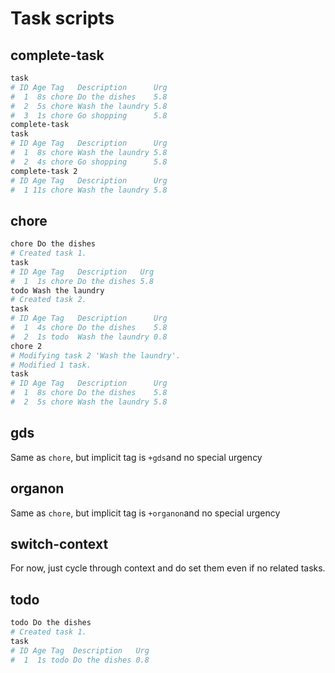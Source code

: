 # Task scripts

## complete-task

```bash
task
# ID Age Tag   Description      Urg 
#  1  8s chore Do the dishes    5.8
#  2  5s chore Wash the laundry 5.8
#  3  1s chore Go shopping      5.8
complete-task
task
# ID Age Tag   Description      Urg
#  1  8s chore Wash the laundry 5.8
#  2  4s chore Go shopping      5.8
complete-task 2
# ID Age Tag   Description      Urg
#  1 11s chore Wash the laundry 5.8
```

## chore

```bash
chore Do the dishes
# Created task 1.
task
# ID Age Tag   Description   Urg 
#  1  1s chore Do the dishes 5.8
todo Wash the laundry
# Created task 2.
task
# ID Age Tag   Description      Urg 
#  1  4s chore Do the dishes    5.8
#  2  1s todo  Wash the laundry 0.8
chore 2
# Modifying task 2 'Wash the laundry'.
# Modified 1 task.
task
# ID Age Tag   Description      Urg 
#  1  8s chore Do the dishes    5.8
#  2  5s chore Wash the laundry 5.8
```

## gds

Same as `chore`, but implicit tag is `+gds`and no special urgency

## organon

Same as `chore`, but implicit tag is `+organon`and no special urgency

## switch-context

For now, just cycle through context and do set them even if no related tasks.

## todo

```bash
todo Do the dishes
# Created task 1.
task
# ID Age Tag  Description   Urg 
#  1  1s todo Do the dishes 0.8
```
